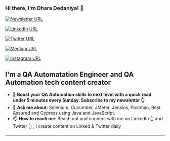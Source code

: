 ### Hi there, I'm Dhara Dedaniya! 👋

[![Newsletter URL](https://img.shields.io/static/v1?color=blue&label=Newsletter&logo=Substack&logoColor=white&style=for-the-badge&message=Subscribe)](https://dharadedaniya.substack.com/)

[![LinkedIn URL](https://img.shields.io/static/v1?color=blue&label=linkedin&logo=linkedin&logoColor=white&style=for-the-badge&message=Connect)](https://www.linkedin.com/in/dharadedaniya)

[![Twitter URL](https://img.shields.io/static/v1?color=blue&label=twitter&logo=twitter&logoColor=white&style=for-the-badge&message=Follow)](https://twitter.com/dharadedaniya)

[![Medium URL](https://img.shields.io/static/v1?color=blue&label=Medium&logo=Medium&logoColor=white&style=for-the-badge&message=Follow)](https://medium.com/@dharadedaniya)

[![Instagram URL](https://img.shields.io/static/v1?color=blue&label=Instagram&logo=Instagram&logoColor=white&style=for-the-badge&message=Like)](https://www.instagram.com/dharadedaniya17/)


## **I'm a QA Automatation Engineer and QA Automation tech content creator**

- 🎯 **Boost your QA Automation skills to next level with a quick read under 5 minutes every Sunday. Subscribe to my newsletter 👆**
- 💬 **Ask me about**: Selenium, Cucumber, JMeter, Jenkins, Postman, Rest Assured  and Cypress using Java and JavaScript.
- 📫 **How to reach me**: Reach out and connect with me on LinkedIn 👆 and Twitter 👆 , I create content on Linked & Twitter daily
<hr/>
